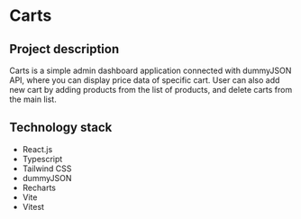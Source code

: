 # Carts

## Project description

Carts is a simple admin dashboard application connected with dummyJSON API, where you can display price data of specific cart. User can also add new cart by adding products from the list of products, and delete carts from the main list.

## Technology stack

- React.js
- Typescript
- Tailwind CSS
- dummyJSON
- Recharts
- Vite
- Vitest
